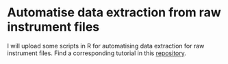 # Automatise data extraction from raw instrument files

I will upload some scripts in R for automatising data extraction for raw instrument files. Find a corresponding tutorial in this [repository](https://github.com/masumistadler/EcoLac-R-workshop).
